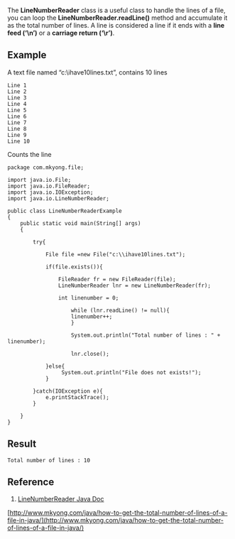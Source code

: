 The **LineNumberReader** class is a useful class to handle the lines of a file, you can loop the **LineNumberReader.readLine()** method and accumulate it as the total number of lines. A line is considered a line if it ends with a **line feed (‘\n’)** or a **carriage return (‘\r’)**.

## Example

A text file named “c:\\ihave10lines.txt”, contains 10 lines

    Line 1
    Line 2
    Line 3
    Line 4
    Line 5
    Line 6
    Line 7
    Line 8
    Line 9
    Line 10

Counts the line

    package com.mkyong.file;

    import java.io.File;
    import java.io.FileReader;
    import java.io.IOException;
    import java.io.LineNumberReader;

    public class LineNumberReaderExample
    {
        public static void main(String[] args)
        {

        	try{

        		File file =new File("c:\\ihave10lines.txt");

        		if(file.exists()){

        		    FileReader fr = new FileReader(file);
        		    LineNumberReader lnr = new LineNumberReader(fr);

        		    int linenumber = 0;

        	            while (lnr.readLine() != null){
        	        	linenumber++;
        	            }

        	            System.out.println("Total number of lines : " + linenumber);

        	            lnr.close();

        		}else{
        			 System.out.println("File does not exists!");
        		}

        	}catch(IOException e){
        		e.printStackTrace();
        	}

        }
    }

## Result

    Total number of lines : 10

## Reference

1.  [LineNumberReader Java Doc](http://java.sun.com/javase/6/docs/api/java/io/LineNumberReader.html)

[http://www.mkyong.com/java/how-to-get-the-total-number-of-lines-of-a-file-in-java/](http://www.mkyong.com/java/how-to-get-the-total-number-of-lines-of-a-file-in-java/)
